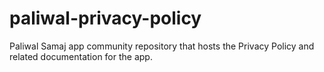 # paliwal-privacy-policy
Paliwal Samaj app community repository that hosts the Privacy Policy and related documentation for the app.
